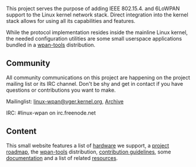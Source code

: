 This project serves the purpose of adding IEEE 802.15.4. and 6LoWPAN support
to the Linux kernel network stack. Direct integration into the kernel stack
allows for using all its capabilities and features.

While the protocol implementation resides inside the mainline Linux kernel, the
needed configuration utilities are some small userspace applications bundled
in a [wpan-tools](wpan-tools) distribution.

## Community
All community communications on this project are happening on the project
mailing list or its IRC channel. Don't be shy and get in contact if you have
questions or contributions you want to make.

Mailinglist: [linux-wpan@vger.kernel.org](mailto:linux-wpan@vger.kernel.org), [Archive](http://www.spinics.net/lists/linux-wpan)

IRC: #linux-wpan on irc.freenode.net

## Content
This small website features a list of [hardware](hardware) we support, a
[project roadmap](roadmap), the [wpan-tools](wpan-tools) distribution,
 [contribution guidelines](contributing), some [documentation](documentation)
and a list of related [resources](resources).
